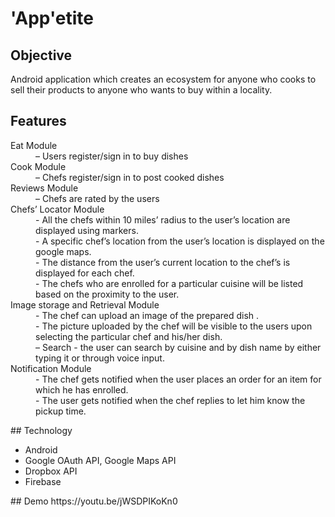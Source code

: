 # 'App'etite

## Objective
Android application which creates an ecosystem for anyone who cooks to sell their products to anyone who wants to buy within a locality.
## Features
<dl>
<dt>Eat Module</dt>
<dd>– Users register/sign in to buy dishes</dd>

<dt>Cook Module</dt>
<dd>– Chefs register/sign in to post cooked dishes</dd>

<dt>Reviews Module</dt> 
<dd>– Chefs are rated by the users<dd>

<dt>Chefs’ Locator Module</dt>
<dd>	- All the chefs within 10 miles’ radius to the user’s location are displayed using markers.</dd>
<dd>	- A specific chef’s location from the user’s location is displayed on the google maps.</dd>
<dd>	- The distance from the user’s current location to the chef’s is displayed for each chef.</dd>
<dd>	- The chefs who are enrolled for a particular cuisine will be listed based on the proximity to the user.</dd>

<dt>Image storage and Retrieval Module</dt>
<dd>	- The chef can upload an image of the prepared dish .</dd>
<dd>  - The picture uploaded by the chef will be visible to the users upon selecting the particular chef and his/her dish.</dd>
<dd>  – Search - the user can search by cuisine and by dish name by either typing it or through voice input.</dd> 

<dt>Notification Module</dt>
<dd>	- The chef gets notified when the user places an order for an item for which he has enrolled.</dd> 
<dd>	- The user gets notified when the chef replies to let him know the pickup time.</dd>
</dl>
## Technology
<ul>
<li>Android</li>
<li>Google OAuth API, Google Maps API</li>
<li>Dropbox API</li>
<li>Firebase</li>
</ul>
## Demo
https://youtu.be/jWSDPIKoKn0		
